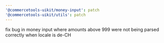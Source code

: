 ```yaml
---
'@commercetools-uikit/money-input': patch
'@commercetools-uikit/utils': patch
---
```


fix bug in money input where amounts above 999 were not being parsed correctly when locale is de-CH

